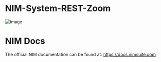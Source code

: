 # NIM-System-REST-Zoom

![image](https://github.com/Tools4ever-NIM/NIM-System-REST-Zoom/assets/24281600/461d8976-db1c-4097-9e1a-bdb678160fbf)

# NIM Docs
The official NIM documentation can be found at: https://docs.nimsuite.com
